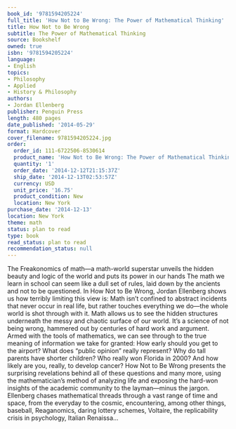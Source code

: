 ```yaml
---
book_id: '9781594205224'
full_title: 'How Not to Be Wrong: The Power of Mathematical Thinking'
title: How Not to Be Wrong
subtitle: The Power of Mathematical Thinking
source: Bookshelf
owned: true
isbn: '9781594205224'
language:
- English
topics:
- Philosophy
- Applied
- History & Philosophy
authors:
- Jordan Ellenberg
publisher: Penguin Press
length: 480 pages
date_published: '2014-05-29'
format: Hardcover
cover_filename: 9781594205224.jpg
order:
  order_id: 111-6722506-8530614
  product_name: 'How Not to Be Wrong: The Power of Mathematical Thinking'
  quantity: '1'
  order_date: '2014-12-12T21:15:37Z'
  ship_date: '2014-12-13T02:53:57Z'
  currency: USD
  unit_price: '16.75'
  product_condition: New
  location: New York
purchase_date: '2014-12-13'
location: New York
theme: math
status: plan to read
type: book
read_status: plan to read
recommendation_status: null
---
```

The Freakonomics of math—a math-world superstar unveils the hidden beauty and logic of the world and puts its power in our hands
The math we learn in school can seem like a dull set of rules, laid down by the ancients and not to be questioned. In How Not to Be Wrong, Jordan Ellenberg shows us how terribly limiting this view is: Math isn’t confined to abstract incidents that never occur in real life, but rather touches everything we do—the whole world is shot through with it.
Math allows us to see the hidden structures underneath the messy and chaotic surface of our world. It’s a science of not being wrong, hammered out by centuries of hard work and argument. Armed with the tools of mathematics, we can see through to the true meaning of information we take for granted: How early should you get to the airport? What does “public opinion” really represent? Why do tall parents have shorter children? Who really won Florida in 2000? And how likely are you, really, to develop cancer?
How Not to Be Wrong presents the surprising revelations behind all of these questions and many more, using the mathematician’s method of analyzing life and exposing the hard-won insights of the academic community to the layman—minus the jargon. Ellenberg chases mathematical threads through a vast range of time and space, from the everyday to the cosmic, encountering, among other things, baseball, Reaganomics, daring lottery schemes, Voltaire, the replicability crisis in psychology, Italian Renaissa...
